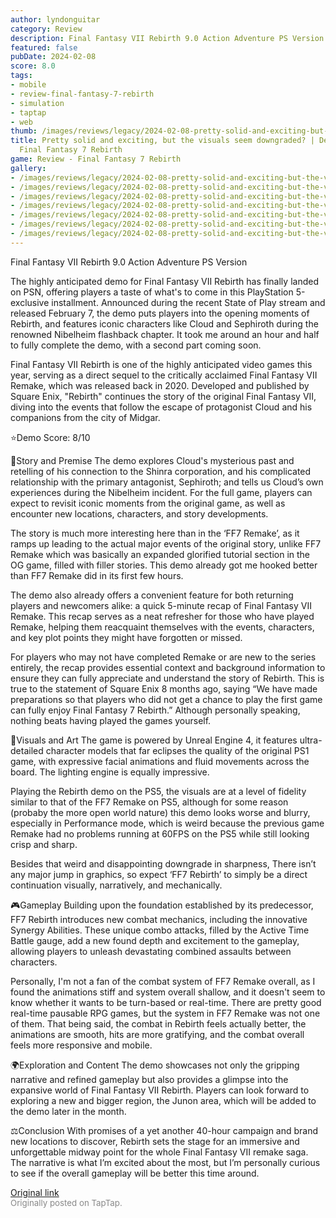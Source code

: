 ```yaml
---
author: lyndonguitar
category: Review
description: Final Fantasy VII Rebirth 9.0 Action Adventure PS Version
featured: false
pubDate: 2024-02-08
score: 8.0
tags:
- mobile
- review-final-fantasy-7-rebirth
- simulation
- taptap
- web
thumb: /images/reviews/legacy/2024-02-08-pretty-solid-and-exciting-but-the-visuals-seem-downgraded--demo-review---final-fantasy-7--0.avif
title: Pretty solid and exciting, but the visuals seem downgraded? | Demo Review -
  Final Fantasy 7 Rebirth
game: Review - Final Fantasy 7 Rebirth
gallery:
- /images/reviews/legacy/2024-02-08-pretty-solid-and-exciting-but-the-visuals-seem-downgraded--demo-review---final-fantasy-7--0.avif
- /images/reviews/legacy/2024-02-08-pretty-solid-and-exciting-but-the-visuals-seem-downgraded--demo-review---final-fantasy-7--1.avif
- /images/reviews/legacy/2024-02-08-pretty-solid-and-exciting-but-the-visuals-seem-downgraded--demo-review---final-fantasy-7--2.avif
- /images/reviews/legacy/2024-02-08-pretty-solid-and-exciting-but-the-visuals-seem-downgraded--demo-review---final-fantasy-7--3.avif
- /images/reviews/legacy/2024-02-08-pretty-solid-and-exciting-but-the-visuals-seem-downgraded--demo-review---final-fantasy-7--4.avif
- /images/reviews/legacy/2024-02-08-pretty-solid-and-exciting-but-the-visuals-seem-downgraded--demo-review---final-fantasy-7--5.avif
- /images/reviews/legacy/2024-02-08-pretty-solid-and-exciting-but-the-visuals-seem-downgraded--demo-review---final-fantasy-7--6.avif
---
```

Final Fantasy VII Rebirth
9.0
Action
Adventure
PS Version

The highly anticipated demo for Final Fantasy VII Rebirth has finally landed on PSN, offering players a taste of what's to come in this PlayStation 5-exclusive installment. Announced during the recent State of Play stream and released February 7, the demo puts players into the opening moments of Rebirth, and features iconic characters like Cloud and Sephiroth during the renowned Nibelheim flashback chapter. It took me around an hour and half to fully complete the demo, with a second part coming soon.

Final Fantasy VII Rebirth is one of the highly anticipated video games this year, serving as a direct sequel to the critically acclaimed Final Fantasy VII Remake, which was released back in 2020. Developed and published by Square Enix, "Rebirth" continues the story of the original Final Fantasy VII, diving into the events that follow the escape of protagonist Cloud and his companions from the city of Midgar.

⭐️Demo Score: 8/10

📖Story and Premise
The demo explores Cloud's mysterious past and retelling of his connection to the Shinra corporation, and his complicated relationship with the primary antagonist, Sephiroth; and tells us Cloud’s own experiences during the Nibelheim incident. For the full game, players can expect to revisit iconic moments from the original game, as well as encounter new locations, characters, and story developments.

The story is much more interesting here than in the ‘FF7 Remake’, as it ramps up leading to the actual major events of the original story, unlike FF7 Remake which was basically an expanded glorified tutorial section in the OG game, filled with filler stories. This demo already got me hooked better than FF7 Remake did in its first few hours.

The demo also already offers a convenient feature for both returning players and newcomers alike: a quick 5-minute recap of Final Fantasy VII Remake. This recap serves as a neat refresher for those who have played Remake, helping them reacquaint themselves with the events, characters, and key plot points they might have forgotten or missed.

For players who may not have completed Remake or are new to the series entirely, the recap provides essential context and background information to ensure they can fully appreciate and understand the story of Rebirth. This is true to the statement of Square Enix 8 months ago, saying “We have made preparations so that players who did not get a chance to play the first game can fully enjoy Final Fantasy 7 Rebirth.” Although personally speaking, nothing beats having played the games yourself.

🎨Visuals and Art
The game is powered by Unreal Engine 4, it features ultra-detailed character models that far eclipses the quality of the original PS1 game, with expressive facial animations and fluid movements across the board. The lighting engine is equally impressive.

Playing the Rebirth demo on the PS5, the visuals are at a level of fidelity similar to that of the FF7 Remake on PS5, although for some reason (probaby the more open world nature) this demo looks worse and blurry, especially in Performance mode, which is weird because the previous game Remake had no problems running at 60FPS on the PS5 while still looking crisp and sharp.

Besides that weird and disappointing downgrade in sharpness, There isn’t any major jump in graphics, so expect ‘FF7 Rebirth’ to simply be a direct continuation visually, narratively, and mechanically.

🎮Gameplay
Building upon the foundation established by its predecessor, FF7 Rebirth introduces new combat mechanics, including the innovative Synergy Abilities. These unique combo attacks, filled by the Active Time Battle gauge, add a new found depth and excitement to the gameplay, allowing players to unleash devastating combined assaults between characters.

Personally, I'm not a fan of the combat system of FF7 Remake overall, as I found the animations stiff and system overall shallow, and it doesn't seem to know whether it wants to be turn-based or real-time. There are pretty good real-time pausable RPG games, but the system in FF7 Remake was not one of them. That being said, the combat in Rebirth feels actually better, the animations are smooth, hits are more gratifying, and the combat overall feels more responsive and mobile.

🌍Exploration and Content
The demo showcases not only the gripping narrative and refined gameplay but also provides a glimpse into the expansive world of Final Fantasy VII Rebirth. Players can look forward to exploring a new and bigger region, the Junon area, which will be added to the demo later in the month.

⚖️Conclusion
With promises of a yet another 40-hour campaign and brand new locations to discover, Rebirth sets the stage for an immersive and unforgettable midway point for the whole Final Fantasy VII remake saga. The narrative is what I’m excited about the most, but I’m personally curious to see if the overall gameplay will be better this time around.

[Original link](https://www.taptap.io/post/6978559)<br><span style="font-size: 0.95em; color: #888;">Originally posted on TapTap.</span>